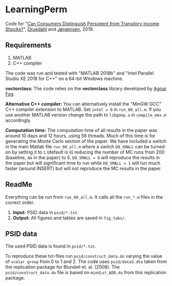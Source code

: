 # LearningPerm

Code for "[Can Consumers Distinguish Persistent from Transitory Income Shocks?](http://web.econ.ku.dk/druedahl/papers/2018_LearningPerm.pdf)", [Druedahl](http://web.econ.ku.dk/druedahl) and [Jørgensen](http://www.tjeconomics.com), 2019.

## Requirements

1. MATLAB 
2. C++ compiler

The code was run and tested with "MATLAB 2018b" and "Intel Parallel Studio XE 2018 for C++" on a 64-bit Windows machine.

**vectorclass:** The code relies on the **vectorclass** library developed by [Agnar Fog](https://www.agner.org/optimize/#vectorclass).

**Alternative C++ compiler:** You can alternatively install the "MinGW GCC" C++ compiler extension to MATLAB. Set `intel = 0` in `run_00_all.m`. If you use another MATLAB version change the path to `libgomp.a` in `compile_mex.m` accordingly. 

**Computation time:** The computation time of all results in the paper was around 10 days and 12 hours, using 56 threads. Much of this time is for generating the Monte Carlo section of the paper. 
We have included a switch in the main Matlab file `run_00_all.m` where a switch `DO_SMALL` can be turned on by setting it to `1` (default is `0`) reducing the number of MC runs from 200 (baseline, as in the paper) to 5. `DO_SMALL = 0` will reproduce the results in the paper but will significant time to run while `DO_SMALL = 1` will run much faster (around INSERT) but will not reproduce the MC results in the paper.  

## ReadMe

Everything can be run from `run_00_all.m`. It calls all the `run_*.m` files in the correct order.

1. **Input:** PSID data in `psid/*.txt`.
2. **Output:** All figures and tables are saved in `fig_tabs/`.

## PSID data

The used PSID data is found in `psid/*.txt`. 

To reproduce these txt-files run `psid/construct_data.do` varying the value of `scalar group` from 0 to 1 and 2. The code uses `psid/data3.dta` taken from the replication package for Blundell et. al. (2008). The `psid/construct_data.do` file is based on `mindist_AER.do` from this replication package.
